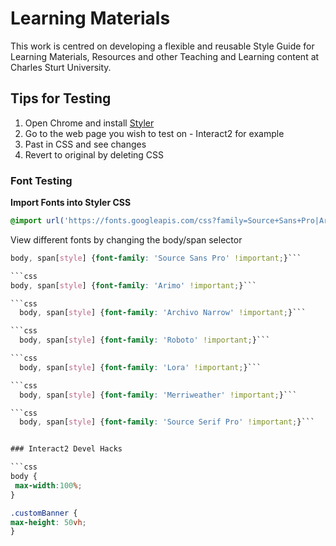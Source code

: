 # Learning Materials

This work is centred on developing a flexible and reusable Style Guide for Learning Materials, Resources and other Teaching and Learning content at Charles Sturt University.

## Tips for Testing

1. Open Chrome and install [Styler](https://chrome.google.com/webstore/detail/styler/bogdgcfoocbajfkjjolkmcdcnnellpkb)
2. Go to the web page you wish to test on - Interact2 for example
3. Past in CSS and see changes
4. Revert to original by deleting CSS

### Font Testing

**Import Fonts into Styler CSS**

```CSS
@import url('https://fonts.googleapis.com/css?family=Source+Sans+Pro|Arimo|Archivo+Narrow|Roboto|Lora|Merriweather|Source+Serif+Pro');

```
View different fonts by changing the body/span selector

```css
body, span[style] {font-family: 'Source Sans Pro' !important;}```

```css
body, span[style] {font-family: 'Arimo' !important;}```

```css
  body, span[style] {font-family: 'Archivo Narrow' !important;}```

```css
  body, span[style] {font-family: 'Roboto' !important;}```

```css
  body, span[style] {font-family: 'Lora' !important;}```

```css
  body, span[style] {font-family: 'Merriweather' !important;}```

```css
  body, span[style] {font-family: 'Source Serif Pro' !important;}```


### Interact2 Devel Hacks

```css
body {
 max-width:100%;
}

.customBanner {
max-height: 50vh;
}
```
